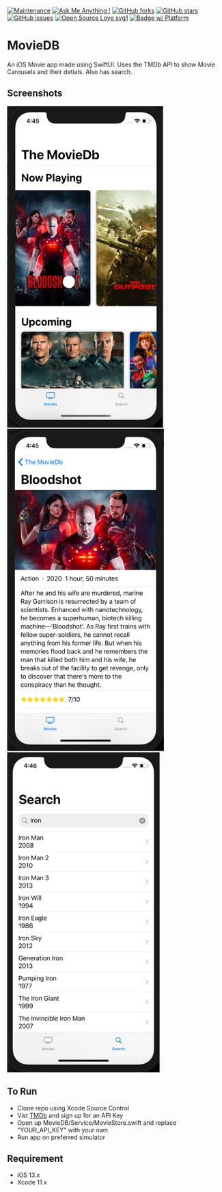 [![Maintenance](https://img.shields.io/badge/Maintained%3F-yes-green.svg)](https://GitHub.com/Naereen/StrapDown.js/graphs/commit-activity)
[![Ask Me Anything !](https://img.shields.io/badge/Ask%20me-anything-1abc9c.svg)](https://GitHub.com/Naereen/ama)
[![GitHub forks](https://img.shields.io/github/forks/saswatamcode/MovieDB_swiftUI.svg?style=social&label=Fork&maxAge=2592000)](https://GitHub.com/saswatamcode/MovieDB_swiftUI/network/)
[![GitHub stars](https://img.shields.io/github/stars/saswatamcode/MovieDB_swiftUI.svg?style=social&label=Star&maxAge=2592000)](https://GitHub.com/saswatamcode/MovieDB_swiftUI/stargazers/)
[![GitHub issues](https://img.shields.io/github/issues/saswatamcode/MovieDB_swiftUI.svg)](https://GitHub.com/saswatamcode/MovieDB_swiftUI/issues/)
[![Open Source Love svg1](https://badges.frapsoft.com/os/v1/open-source.svg?v=103)](https://github.com/ellerbrock/open-source-badges/)
[![Badge w/ Platform](https://cocoapod-badges.herokuapp.com/p/NSStringMask/badge.svg)](https://cocoadocs.org/docsets/NSStringMask)

# MovieDB
An iOS Movie app made using SwiftUI. Uses the TMDb API to show Movie Carousels and their detials. Also has search.

## Screenshots
![MainPage!](screenshots/Screenshot-1.png)
![MovieDetailPage!](screenshots/Screenshot-2.png)
![SearchPage!](screenshots/Screenshot-3.png)


## To Run
- Clone repo using Xcode Source Control
- Vist [TMDb](https://www.themoviedb.org/documentation/api) and sign up for an API Key
- Open up MovieDB/Service/MovieStore.swift and replace "YOUR_API_KEY" with your own
- Run app on preferred simulator

## Requirement
- iOS 13.x
- Xcode 11.x